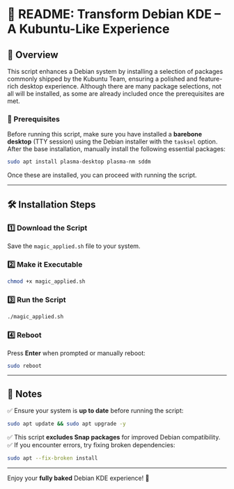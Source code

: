 # 📌 README: Transform Debian KDE – A Kubuntu-Like Experience

## 🚀 Overview

This script enhances a Debian system by installing a selection of packages commonly shipped by the Kubuntu Team, ensuring a polished and feature-rich desktop experience. Although there are many package selections, not all will be installed, as some are already included once the prerequisites are met.
### 🔧 Prerequisites

Before running this script, make sure you have installed a **barebone desktop** (TTY session) using the Debian installer with the `tasksel` option. After the base installation, manually install the following essential packages:

```bash
sudo apt install plasma-desktop plasma-nm sddm
```

Once these are installed, you can proceed with running the script.

---

## 🛠️ Installation Steps

### 1️⃣ Download the Script
Save the `magic_applied.sh` file to your system.

### 2️⃣ Make it Executable
```bash
chmod +x magic_applied.sh
```

### 3️⃣ Run the Script
```bash
./magic_applied.sh
```

### 4️⃣ Reboot
Press **Enter** when prompted or manually reboot:
```bash
sudo reboot
```

---

## 📌 Notes

✅ Ensure your system is **up to date** before running the script:
```bash
sudo apt update && sudo apt upgrade -y
```
✅ This script **excludes Snap packages** for improved Debian compatibility.
✅ If you encounter errors, try fixing broken dependencies:
```bash
sudo apt --fix-broken install
```

---

Enjoy your **fully baked** Debian KDE experience! 🎉

